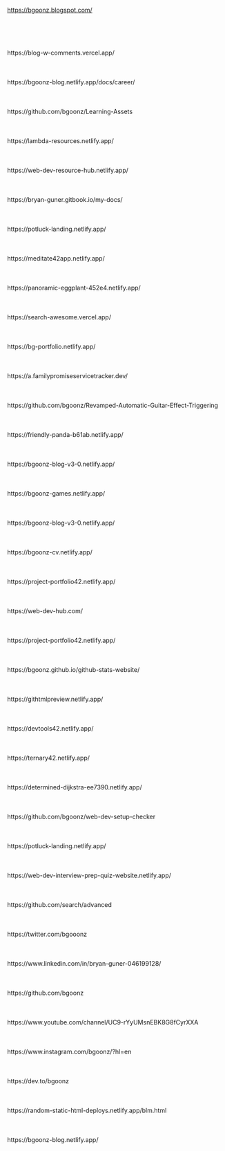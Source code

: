 https://bgoonz.blogspot.com/

<br>


<br>


<br>


<br>
https://blog-w-comments.vercel.app/

<br>


<br>


<br>


<br>
https://bgoonz-blog.netlify.app/docs/career/

<br>


<br>


<br>


<br>
https://github.com/bgoonz/Learning-Assets

<br>


<br>


<br>


<br>
https://lambda-resources.netlify.app/

<br>


<br>


<br>


<br>
https://web-dev-resource-hub.netlify.app/

<br>


<br>


<br>


<br>
https://bryan-guner.gitbook.io/my-docs/

<br>


<br>


<br>


<br>
https://potluck-landing.netlify.app/

<br>


<br>


<br>


<br>
https://meditate42app.netlify.app/

<br>


<br>


<br>


<br>
https://panoramic-eggplant-452e4.netlify.app/

<br>


<br>


<br>


<br>
https://search-awesome.vercel.app/

<br>


<br>


<br>


<br>
https://bg-portfolio.netlify.app/

<br>


<br>


<br>


<br>
https://a.familypromiseservicetracker.dev/

<br>


<br>


<br>


<br>
https://github.com/bgoonz/Revamped-Automatic-Guitar-Effect-Triggering

<br>


<br>


<br>


<br>
https://friendly-panda-b61ab.netlify.app/

<br>


<br>


<br>


<br>
https://bgoonz-blog-v3-0.netlify.app/

<br>


<br>


<br>


<br>
https://bgoonz-games.netlify.app/

<br>


<br>


<br>


<br>
https://bgoonz-blog-v3-0.netlify.app/

<br>


<br>


<br>


<br>
https://bgoonz-cv.netlify.app/

<br>


<br>


<br>


<br>
https://project-portfolio42.netlify.app/

<br>


<br>


<br>


<br>
https://web-dev-hub.com/

<br>


<br>


<br>


<br>
https://project-portfolio42.netlify.app/

<br>


<br>


<br>


<br>
https://bgoonz.github.io/github-stats-website/

<br>


<br>


<br>


<br>
https://githtmlpreview.netlify.app/

<br>


<br>


<br>


<br>
https://devtools42.netlify.app/

<br>


<br>


<br>


<br>
https://ternary42.netlify.app/

<br>


<br>


<br>


<br>
https://determined-dijkstra-ee7390.netlify.app/

<br>


<br>


<br>


<br>
https://github.com/bgoonz/web-dev-setup-checker

<br>


<br>


<br>


<br>
https://potluck-landing.netlify.app/

<br>


<br>


<br>


<br>
https://web-dev-interview-prep-quiz-website.netlify.app/

<br>


<br>


<br>


<br>
https://github.com/search/advanced

<br>


<br>


<br>


<br>
https://twitter.com/bgooonz

<br>


<br>


<br>


<br>
https://www.linkedin.com/in/bryan-guner-046199128/

<br>


<br>


<br>


<br>
https://github.com/bgoonz

<br>


<br>


<br>


<br>
https://www.youtube.com/channel/UC9-rYyUMsnEBK8G8fCyrXXA

<br>


<br>


<br>


<br>
https://www.instagram.com/bgoonz/?hl=en

<br>


<br>


<br>


<br>
https://dev.to/bgoonz

<br>


<br>


<br>


<br>
https://random-static-html-deploys.netlify.app/blm.html

<br>


<br>


<br>


<br>
https://bgoonz-blog.netlify.app/

<br>


<br>


<br>


<br>

